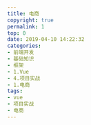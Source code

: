 ```yaml
---
title: 电商
copyright: true
permalink: 1
top: 0
date: 2019-04-10 14:22:32
categories:
- 前端开发
- 基础知识
- 框架
- 1.Vue
- 4.项目实战
- 1.电商
tags:
- vue
- 项目实战
- 电商
---
```


